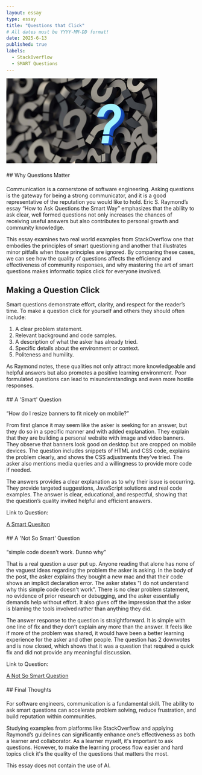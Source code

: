 ```yaml
---
layout: essay
type: essay
title: "Questions that Click"
# All dates must be YYYY-MM-DD format!
date: 2025-6-13
published: true
labels:
  - StackOverflow
  - SMART Questions
---
```


<div class="text-center mt-5 mb-5">
  <img src="../img/essays/question.jpg" width="400px" class="img-fluid rounded" alt="Cooking image">
</div>

<div style="margin-top:20px;"></div>
## Why Questions Matter
<div style="margin-top:20px;"></div>

Communication is a cornerstone of software engineering. Asking questions is the gateway for being a strong communicator, and it is a good representative of the reputation you would like to hold. Eric S. Raymond’s essay “How to Ask Questions the Smart Way” emphasizes that the ability to ask clear, well formed questions not only increases the chances of receiving useful answers but also contributes to personal growth and community knowledge.

This essay examines two real world examples from StackOverflow one that embodies the principles of smart questioning and another that illustrates minor pitfalls when those principles are ignored. By comparing these cases, we can see how the quality of questions affects the efficiency and effectiveness of community responses, and why mastering the art of smart questions makes informatic topics click for everyone involved.


## Making a Question Click

Smart questions demonstrate effort, clarity, and respect for the reader’s time. To make a question click for yourself and others they should often include:

1) A clear problem statement.
2) Relevant background and code samples.
3) A description of what the asker has already tried.
4) Specific details about the environment or context.
5) Politeness and humility.
   
As Raymond notes, these qualities not only attract more knowledgeable and helpful answers but also promotes a positive learning environment. Poor formulated questions can lead to misunderstandings and even more hostile responses.

<div style="margin-top:20px;"></div>
## A 'Smart' Question
<div style="margin-top:20px;"></div>

“How do I resize banners to fit nicely on mobile?”

From first glance it may seem like the asker is seeking for an answer, but they do so in a specific manner and with added explanation. They  explain that they are building a personal website with image and video banners. They observe that banners look good on desktop but are cropped on mobile devices. The question includes snippets of HTML and CSS code, explains the problem clearly, and shows the CSS adjustments they’ve tried. The asker also mentions media queries and a willingness to provide more code if needed.

The answers provides a clear explanation as to why their issue is occurring. They provide targeted suggestions, JavaScript solutions and real code examples. The answer is clear, educational, and respectful, showing that the question’s quality invited helpful and efficient answers.

Link to Question:

[A Smart Quesiton](https://stackoverflow.com/questions/79665490/how-do-i-resize-banners-to-fit-nicely-on-mobile)

<div style="margin-top:20px;"></div>
## A 'Not So Smart' Question
<div style="margin-top:20px;"></div>

“simple code doesn’t work. Dunno why”

That is a real question a user put up. Anyone reading that alone has none of the vaguest ideas regarding the problem the asker is asking. In the body of the post, the asker explains they bought a new mac and that their code shows an implicit declaration error. The asker states "I do not understand why this simple code doesn't work". There is no clear problem statement, no evidence of prior research or debugging, and the asker essentially demands help without effort. It also gives off the impression that the asker is blaming the tools involved rather than anything they did. 

The answer response to the question is straightforward. It is simple with one line of fix and they don’t explain any more than the answer. It feels like if more of the problem was shared, it would have been a better learning experience for the asker and other people. The question has 2 downvotes and is now closed, which shows that it was a question that required a quick fix and did not provide any meaningful discussion.

Link to Question:

[A Not So Smart Question](https://stackoverflow.com/questions/21605812/simple-code-doesnt-work-dunno-why)

<div style="margin-top:20px;"></div>
## Final Thoughts
<div style="margin-top:20px;"></div>

For software engineers, communication is a fundamental skill. The ability to ask smart questions can accelerate problem solving, reduce frustration, and build reputation within communities. 

Studying examples from platforms like StackOverflow and applying Raymond’s guidelines can significantly enhance one’s effectiveness as both a learner and collaborator. As a learner myself, it's important to ask questions. However, to make the learning process flow easier and hard topics click it's the quality of the questions that matters the most.

This essay does not contain the use of AI.
